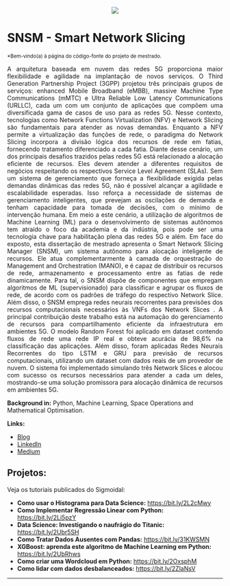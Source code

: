 <p align="center">
  <img src="banner.png" >
</p>

# SNSM - Smart Network Slicing
<sub>*Bem-vindo(a) à página do código-fonte do projeto de mestrado.</sub>

<div style="text-align: justify;">
A arquitetura baseada em nuvem das redes 5G proporciona maior flexibilidade e agilidade na implantação de novos serviços. O Third Generation Partnership Project (3GPP) projetou três principais grupos de serviços: enhanced Mobile Broadband
(eMBB), massive Machine Type Communications (mMTC) e Ultra Reliable Low Latency Communications (URLLC), cada um com um conjunto de aplicações que compõem uma diversificada gama de casos de uso para as redes 5G. Nesse contexto, tecnologias como Network Functions Virtualization (NFV) e Network Slicing são fundamentais para atender as novas demandas. Enquanto a NFV permite a virtualização das funções de rede, o paradigma do Network Slicing incorpora a divisão lógica dos recursos de rede em fatias, fornecendo tratamento diferenciado a cada fatia. Diante desse cenário, um dos principais desafios trazidos pelas redes 5G está relacionado a alocação eficiente de recursos. Eles devem atender a diferentes requisitos de negócios respeitando os respectivos Service Level Agreement (SLAs). Sem um sistema de gerenciamento que forneça a flexibilidade exigida pelas demandas dinâmicas das redes 5G, não é possível alcançar a agilidade e escalabilidade esperadas. Isso reforça a necessidade de sistemas de gerenciamento inteligentes, que prevejam as oscilações de demanda e tenham capacidade para tomada de decisões, com o mínimo de intervenção humana. Em meio a este cenário, a utilização de algoritmos de Machine Learning (ML) para o desenvolvimento de sistemas autônomos tem atraído o foco da academia e da indústria, pois pode ser uma tecnologia chave para habilitação plena das redes 5G e além. Em face do exposto, esta dissertação de mestrado apresenta o Smart Network Slicing Manager (SNSM), um sistema autônomo para alocação inteligente de recursos. Ele atua complementarmente à camada de orquestração do Management and Orchestration (MANO), e é capaz de distribuir os recursos de rede, armazenamento e processamento entre as fatias de rede dinamicamente. Para tal, o SNSM dispõe de componentes que empregam algoritmos de ML (supervisionado) para classificar e agrupar os fluxos de rede, de acordo com os padrões de tráfego do respectivo Network Slice. Além disso, o SNSM emprega redes neurais recorrentes para previsões dos recursos computacionais necessários às VNFs dos
Network Slices . A principal contribuição deste trabalho está na automação do gerenciamento de recursos para compartilhamento eficiente da infraestrutura em ambientes 5G. O modelo Random Forest foi aplicado em dataset contendo fluxos de rede uma rede IP real e obteve acurácia de 98,6% na classificação das aplicações. Além disso, foram aplicadas Redes Neurais Recorrentes do tipo LSTM e GRU para previsão de recursos computacionais, utilizando um dataset com dados reais de um provedor de nuvem. O sistema foi implementado simulando três Network Slices e alocou com sucesso os recursos necessários para atender a cada um deles, mostrando-se uma solução promissora para alocação dinâmica de recursos em ambientes 5G.
</div>
  
**Background in:** Python, Machine Learning, Space Operations and Mathematical Optimisation.

**Links:**
* [Blog](http://sigmoidal.ai)
* [LinkedIn](https://www.linkedin.com/in/carlosfab)
* [Medium](https://www.medium.com)


## Projetos:
Veja os tutoriais publicados do Sigmoidal:

* **Como usar o Histograma para Data Science:** https://bit.ly/2L2cMwy
* **Como Implementar Regressão Linear com Python:** https://bit.ly/2Li5pzY
* **Data Science: Investigando o naufrágio do Titanic:** https://bit.ly/2Ubr5SH
* **Como Tratar Dados Ausentes com Pandas:** https://bit.ly/31KWSMN
* **XGBoost: aprenda este algoritmo de Machine Learning em Python:** https://bit.ly/2UbRhws
* **Como criar uma Wordcloud em Python:** https://bit.ly/2OxsphM
* **Como lidar com dados desbalanceados:** https://bit.ly/2ZlaNsV

---


